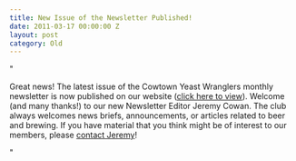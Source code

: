 ```yaml
---
title: New Issue of the Newsletter Published!
date: 2011-03-17 00:00:00 Z
layout: post
category: Old
---
```


"<p>Great news!&#160;The latest issue of the Cowtown Yeast Wranglers monthly newsletter is now published on our website (<a target="_self" href="http://www.yeastwranglers.ca/Newsletter/CurrentIssue/tabid/310/Default.aspx">click here to view</a>). Welcome (and many thanks!) to our new Newsletter Editor&#160;Jeremy Cowan. The club always welcomes news briefs&#44; announcements&#44; or articles related to beer and brewing. If you have material that you think might be of interest to our members&#44; please <a target="_self" href="http://www.yeastwranglers.ca/About/ContactUs/tabid/255/Default.aspx">contact Jeremy</a>!</p>"
